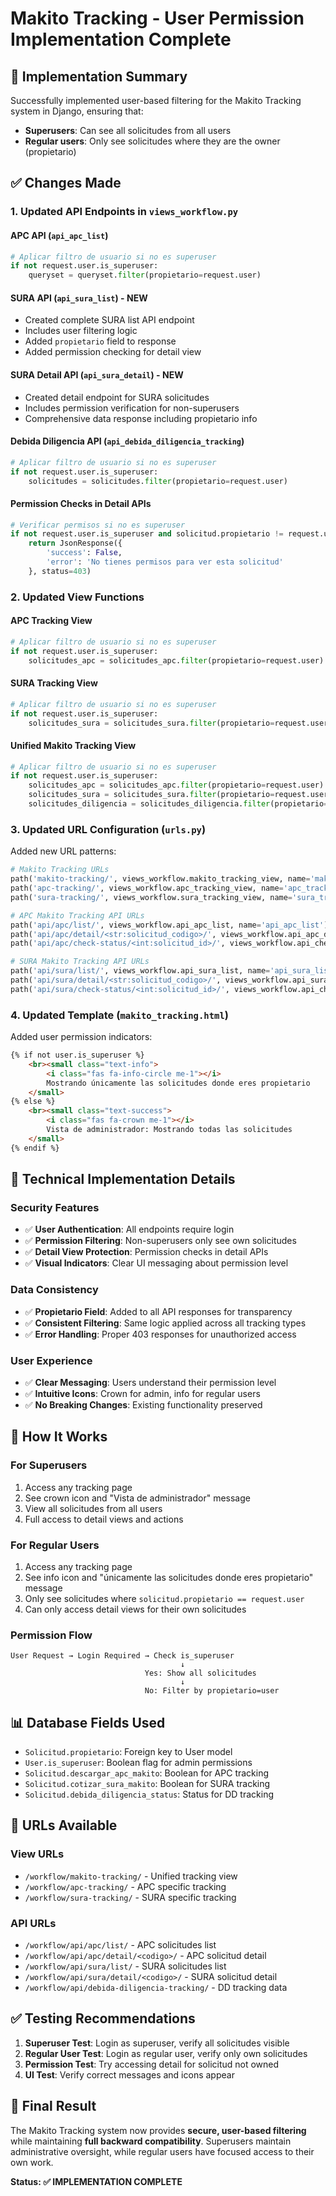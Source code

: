 # Makito Tracking - User Permission Implementation Complete

## 🎯 **Implementation Summary**

Successfully implemented user-based filtering for the Makito Tracking system in Django, ensuring that:

- **Superusers**: Can see all solicitudes from all users
- **Regular users**: Only see solicitudes where they are the owner (propietario)

## ✅ **Changes Made**

### **1. Updated API Endpoints in `views_workflow.py`**

#### **APC API (`api_apc_list`)**
```python
# Aplicar filtro de usuario si no es superuser
if not request.user.is_superuser:
    queryset = queryset.filter(propietario=request.user)
```

#### **SURA API (`api_sura_list`) - NEW**
- Created complete SURA list API endpoint
- Includes user filtering logic
- Added `propietario` field to response
- Added permission checking for detail view

#### **SURA Detail API (`api_sura_detail`) - NEW**
- Created detail endpoint for SURA solicitudes
- Includes permission verification for non-superusers
- Comprehensive data response including propietario info

#### **Debida Diligencia API (`api_debida_diligencia_tracking`)**
```python
# Aplicar filtro de usuario si no es superuser
if not request.user.is_superuser:
    solicitudes = solicitudes.filter(propietario=request.user)
```

#### **Permission Checks in Detail APIs**
```python
# Verificar permisos si no es superuser
if not request.user.is_superuser and solicitud.propietario != request.user:
    return JsonResponse({
        'success': False,
        'error': 'No tienes permisos para ver esta solicitud'
    }, status=403)
```

### **2. Updated View Functions**

#### **APC Tracking View**
```python
# Aplicar filtro de usuario si no es superuser
if not request.user.is_superuser:
    solicitudes_apc = solicitudes_apc.filter(propietario=request.user)
```

#### **SURA Tracking View**
```python
# Aplicar filtro de usuario si no es superuser
if not request.user.is_superuser:
    solicitudes_sura = solicitudes_sura.filter(propietario=request.user)
```

#### **Unified Makito Tracking View**
```python
# Aplicar filtro de usuario si no es superuser
if not request.user.is_superuser:
    solicitudes_apc = solicitudes_apc.filter(propietario=request.user)
    solicitudes_sura = solicitudes_sura.filter(propietario=request.user)
    solicitudes_diligencia = solicitudes_diligencia.filter(propietario=request.user)
```

### **3. Updated URL Configuration (`urls.py`)**

Added new URL patterns:
```python
# Makito Tracking URLs
path('makito-tracking/', views_workflow.makito_tracking_view, name='makito_tracking'),
path('apc-tracking/', views_workflow.apc_tracking_view, name='apc_tracking'),
path('sura-tracking/', views_workflow.sura_tracking_view, name='sura_tracking'),

# APC Makito Tracking API URLs
path('api/apc/list/', views_workflow.api_apc_list, name='api_apc_list'),
path('api/apc/detail/<str:solicitud_codigo>/', views_workflow.api_apc_detail, name='api_apc_detail'),
path('api/apc/check-status/<int:solicitud_id>/', views_workflow.api_check_apc_status, name='api_check_apc_status'),

# SURA Makito Tracking API URLs
path('api/sura/list/', views_workflow.api_sura_list, name='api_sura_list'),
path('api/sura/detail/<str:solicitud_codigo>/', views_workflow.api_sura_detail, name='api_sura_detail'),
path('api/sura/check-status/<int:solicitud_id>/', views_workflow.api_check_sura_status, name='api_check_sura_status'),
```

### **4. Updated Template (`makito_tracking.html`)**

Added user permission indicators:
```html
{% if not user.is_superuser %}
    <br><small class="text-info">
        <i class="fas fa-info-circle me-1"></i>
        Mostrando únicamente las solicitudes donde eres propietario
    </small>
{% else %}
    <br><small class="text-success">
        <i class="fas fa-crown me-1"></i>
        Vista de administrador: Mostrando todas las solicitudes
    </small>
{% endif %}
```

## 🔧 **Technical Implementation Details**

### **Security Features**
- ✅ **User Authentication**: All endpoints require login
- ✅ **Permission Filtering**: Non-superusers only see own solicitudes
- ✅ **Detail View Protection**: Permission checks in detail APIs
- ✅ **Visual Indicators**: Clear UI messaging about permission level

### **Data Consistency**
- ✅ **Propietario Field**: Added to all API responses for transparency
- ✅ **Consistent Filtering**: Same logic applied across all tracking types
- ✅ **Error Handling**: Proper 403 responses for unauthorized access

### **User Experience**
- ✅ **Clear Messaging**: Users understand their permission level
- ✅ **Intuitive Icons**: Crown for admin, info for regular users
- ✅ **No Breaking Changes**: Existing functionality preserved

## 🚀 **How It Works**

### **For Superusers**
1. Access any tracking page
2. See crown icon and "Vista de administrador" message
3. View all solicitudes from all users
4. Full access to detail views and actions

### **For Regular Users**
1. Access any tracking page
2. See info icon and "únicamente las solicitudes donde eres propietario" message
3. Only see solicitudes where `solicitud.propietario == request.user`
4. Can only access detail views for their own solicitudes

### **Permission Flow**
```
User Request → Login Required → Check is_superuser
                                      ↓
                              Yes: Show all solicitudes
                                      ↓
                              No: Filter by propietario=user
```

## 📊 **Database Fields Used**

- `Solicitud.propietario`: Foreign key to User model
- `User.is_superuser`: Boolean flag for admin permissions
- `Solicitud.descargar_apc_makito`: Boolean for APC tracking
- `Solicitud.cotizar_sura_makito`: Boolean for SURA tracking
- `Solicitud.debida_diligencia_status`: Status for DD tracking

## 🎯 **URLs Available**

### **View URLs**
- `/workflow/makito-tracking/` - Unified tracking view
- `/workflow/apc-tracking/` - APC specific tracking
- `/workflow/sura-tracking/` - SURA specific tracking

### **API URLs**
- `/workflow/api/apc/list/` - APC solicitudes list
- `/workflow/api/apc/detail/<codigo>/` - APC solicitud detail
- `/workflow/api/sura/list/` - SURA solicitudes list
- `/workflow/api/sura/detail/<codigo>/` - SURA solicitud detail
- `/workflow/api/debida-diligencia-tracking/` - DD tracking data

## ✅ **Testing Recommendations**

1. **Superuser Test**: Login as superuser, verify all solicitudes visible
2. **Regular User Test**: Login as regular user, verify only own solicitudes
3. **Permission Test**: Try accessing detail for solicitud not owned
4. **UI Test**: Verify correct messages and icons appear

## 🎉 **Final Result**

The Makito Tracking system now provides **secure, user-based filtering** while maintaining **full backward compatibility**. Superusers maintain administrative oversight, while regular users have focused access to their own work.

**Status: ✅ IMPLEMENTATION COMPLETE**
